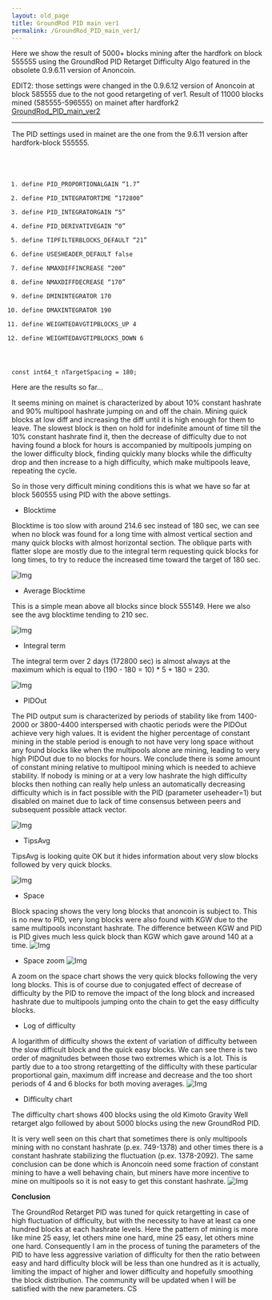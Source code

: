 ```yaml
---
layout: old_page
title: GroundRod PID main ver1
permalink: /GroundRod_PID_main_ver1/
---
```


Here we show the result of 5000+ blocks mining after the hardfork on block 555555 using the GroundRod PID Retarget Difficulty Algo featured in the obsolete 0.9.6.11 version of Anoncoin.

EDIT2: those settings were changed in the 0.9.6.12 version of Anoncoin at block 585555 due to the not good retargeting of ver1. Result of 11000 blocks mined (585555-596555) on mainet after hardfork2 [GroundRod_PID_main_ver2](/GroundRod_PID_main_ver2 "wikilink")

------------------------------------------------------------------------

The PID settings used in mainet are the one from the 9.6.11 version after hardfork-block 555555.

<code>

1.  define PID_PROPORTIONALGAIN “1.7”
2.  define PID_INTEGRATORTIME “172800”
3.  define PID_INTEGRATORGAIN “5”
4.  define PID_DERIVATIVEGAIN “0”
5.  define TIPFILTERBLOCKS_DEFAULT “21”
6.  define USESHEADER_DEFAULT false
7.  define NMAXDIFFINCREASE “200”
8.  define NMAXDIFFDECREASE “170”
9.  define DMININTEGRATOR 170
10. define DMAXINTEGRATOR 190
11. define WEIGHTEDAVGTIPBLOCKS_UP 4
12. define WEIGHTEDAVGTIPBLOCKS_DOWN 6

const int64_t nTargetSpacing = 180; </code>

Here are the results so far...

It seems mining on mainet is characterized by about 10% constant hashrate and 90% multipool hashrate jumping on and off the chain. Mining quick blocks at low diff and increasing the diff until it is high enough for them to leave. The slowest block is then on hold for indefinite amount of time till the 10% constant hashrate find it, then the decrease of difficulty due to not having found a block for hours is accompanied by multipools jumping on the lower difficulty block, finding quickly many blocks while the difficulty drop and then increase to a high difficulty, which make multipools leave, repeating the cycle.

So in those very difficult mining conditions this is what we have so far at block 560555 using PID with the above settings.

-   Blocktime

Blocktime is too slow with around 214.6 sec instead of 180 sec, we can see when no block was found for a long time with almost vertical section and many quick blocks with almost horizontal section. The oblique parts with flatter slope are mostly due to the integral term requesting quick blocks for long times, to try to reduce the increased time toward the target of 180 sec.

![Img](/img/Blocktime.png)

-   Average Blocktime

This is a simple mean above all blocks since block 555149. Here we also see the avg blocktime tending to 210 sec.

![Img](/img/Avg_blocktime.png)

-   Integral term

The integral term over 2 days (172800 sec) is almost always at the maximum which is equal to (190 - 180 = 10) \* 5 + 180 = 230.

![Img](/img/Intterm.png)

-   PIDOut

The PID output sum is characterized by periods of stability like from 1400-2000 or 3800-4400 interspersed with chaotic periods were the PIDOut achieve very high values. It is evident the higher percentage of constant mining in the stable period is enough to not have very long space without any found blocks like when the multipools alone are mining, leading to very high PIDOut due to no blocks for hours. We conclude there is some amount of constant mining relative to multipool mining which is needed to achieve stability. If nobody is mining or at a very low hashrate the high difficulty blocks then nothing can really help unless an automatically decreasing difficulty which is in fact possible with the PID (parameter useheader=1) but disabled on mainet due to lack of time consensus between peers and subsequent possible attack vector.

![Img](/img/Pidout2.png)

-   TipsAvg

TipsAvg is looking quite OK but it hides information about very slow blocks followed by very quick blocks.

![Img](/img/Tipsavg.png)

-   Space

Block spacing shows the very long blocks that anoncoin is subject to. This is no new to PID, very long blocks were also found with KGW due to the same multipools inconstant hashrate. The difference between KGW and PID is PID gives much less quick block than KGW which gave around 140 at a time.
![Img](/img/Space.png)

-   Space zoom
![Img](/img/Spacezoom.png)

A zoom on the space chart shows the very quick blocks following the very long blocks. This is of course due to conjugated effect of decrease of difficulty by the PID to remove the impact of the long block and increased hashrate due to multipools jumping onto the chain to get the easy difficulty blocks.

-   Log of difficulty

A logarithm of difficulty shows the extent of variation of difficulty between the slow difficult block and the quick easy blocks. We can see there is two order of magnitudes between those two extremes which is a lot. This is partly due to a too strong retargetting of the difficulty with these particular proportional gain, maximum diff increase and decrease and the too short periods of 4 and 6 blocks for both moving averages.
![Img](/img/Difficultylog.png)

-   Difficulty chart

The difficulty chart shows 400 blocks using the old Kimoto Gravity Well retarget algo followed by about 5000 blocks using the new GroundRod PID.

It is very well seen on this chart that sometimes there is only multipools mining with no constant hashrate (p.ex. 749-1378) and other times there is a constant hashrate stabilizing the fluctuation (p.ex. 1378-2092). The same conclusion can be done which is Anoncoin need some fraction of constant mining to have a well behaving chain, but miners have more incentive to mine on multipools so it is not easy to get this constant hashrate.
![Img](/img/Diff.png)

**Conclusion**

The GroundRod Retarget PID was tuned for quick retargetting in case of high fluctuation of difficulty, but with the necessity to have at least ca one hundred blocks at each hashrate levels. Here the pattern of mining is more like mine 25 easy, let others mine one hard, mine 25 easy, let others mine one hard. Consequently I am in the process of tuning the parameters of the PID to have less aggressive variation of difficulty for then the ratio between easy and hard difficulty block will be less than one hundred as it is actually, limiting the impact of higher and lower difficulty and hopefully smoothing the block distribution. The community will be updated when I will be satisfied with the new parameters. CS